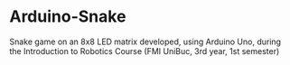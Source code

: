 # Arduino-Snake
Snake game on an 8x8 LED matrix developed, using Arduino Uno, during the Introduction to Robotics Course (FMI UniBuc, 3rd year, 1st semester)
